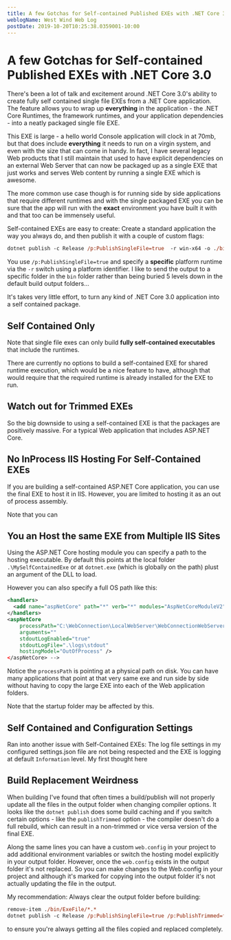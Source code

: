```yaml
---
title: A few Gotchas for Self-contained Published EXEs with .NET Core 3.0
weblogName: West Wind Web Log
postDate: 2019-10-20T10:25:38.0359001-10:00
---
```

# A few Gotchas for Self-contained Published EXEs with .NET Core 3.0

There's been a lot of talk and excitement around .NET Core 3.0's ability to create fully self contained single file EXEs from a .NET Core application. The feature allows you to wrap up **everything** in the application - the .NET Core Runtimes, the framework runtimes, and your application dependencies - into a neatly packaged single file EXE.

This EXE is large - a hello world Console application will clock in at 70mb, but that does include **everything** it needs to run on a virgin system, and even with the size that can come in handy. In fact, I have several legacy Web products that I still maintain that used to have explicit dependencies on an external Web Server that can now be packaged up as a single EXE that just works and serves Web content by running a single EXE which is awesome.

The more common use case though is for running side by side applications that require different runtimes and with the single packaged EXE you can be sure that the app will run with the **exact** environment you have built it with and that too can be immensely useful.

Self-contained EXEs are easy to create: Create a standard application the way you always do, and then publish it with a couple of custom flags:

```ps
dotnet publish -c Release /p:PublishSingleFile=true  -r win-x64 -o ./bin/ExeFile
```

You use `/p:PublishSingleFile=true` and specify a **specific** platform runtime via the `-r` switch using a platform identifier. I like to send the output to a specific folder in the `bin` folder rather than being buried 5 levels down in the default build output folders...

It's takes very little effort, to turn any kind of .NET Core 3.0 application into a self contained package.

## Self Contained Only
Note that single file exes can only build **fully self-contained executables** that include the runtimes.

There are currently no options to build a self-contained EXE for shared runtime execution, which would be a nice feature to have, although that would require that the required runtime is already installed for the EXE to run.

## Watch out for Trimmed EXEs
So the big downside to using a self-contained EXE is that the packages are positively massive. For a typical Web application that includes ASP.NET Core.

## No InProcess IIS Hosting For Self-Contained EXEs
If you are building a self-contained ASP.NET Core application, you can use the final EXE to host it in IIS. However, you are limited to hosting it as an out of process assembly.

Note that you can 

## You an Host the same EXE from Multiple IIS Sites
Using the ASP.NET Core hosting module you can specify a path to the hosting executable. By default this points at the local folder `.\MySelfContainedExe` or at `dotnet.exe` (which is globally on the path) plust an argument of the DLL to load.

However you can also specify a full OS path like this:

```xml
<handlers>
  <add name="aspNetCore" path="*" verb="*" modules="AspNetCoreModuleV2" resourceType="Unspecified" />
</handlers>
<aspNetCore 
    processPath="C:\WebConnection\LocalWebServer\WebConnectionWebServer.exe" 
    arguments="" 
    stdoutLogEnabled="true" 
    stdoutLogFile=".\logs\stdout" 
    hostingModel="OutOfProcess" />
</aspNetCore> -->
```

Notice the `processPath` is pointing at a physical path on disk. You can have many applications that point at that very same exe and run side by side without having to copy the large EXE into each of the Web application folders. 

Note that the startup folder may be affected by this.

## Self Contained and Configuration Settings
Ran into another issue with Self-Contained EXEs: The log file settings in my configured settings.json file are not being respected and the EXE is logging at default `Information` level. My first thought here 

## Build Replacement Weirdness
When building I've found that often times a build/publish will not properly update all the files in the output folder when changing compiler options. It looks like the `dotnet publish` does some build caching and if you switch certain options - like the `publishTrimmed` option - the compiler doesn't do a full rebuild, which can result in a non-trimmed or vice versa version of the final EXE.
  
Along the same lines you can have a custom `web.config` in your project to add additional environment variables or switch the hosting model explicitly in your output folder. However, once the `web.config` exists in the output folder it's not replaced. So you can make changes to the Web.config in your project and although it's marked for copying into the output folder it's not actually updating the file in the output.

My recommendation: Always clear the output folder before building:

```ps
remove-item ./bin/ExeFile/*.*
dotnet publish -c Release /p:PublishSingleFile=true /p:PublishTrimmed=false -r win-x64 -o ./bin/ExeFile
```

to ensure you're always getting all the files copied and replaced completely.